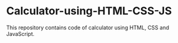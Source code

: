 # Calculator-using-HTML-CSS-JS
This repository contains code of calculator using HTML, CSS and JavaScript.
